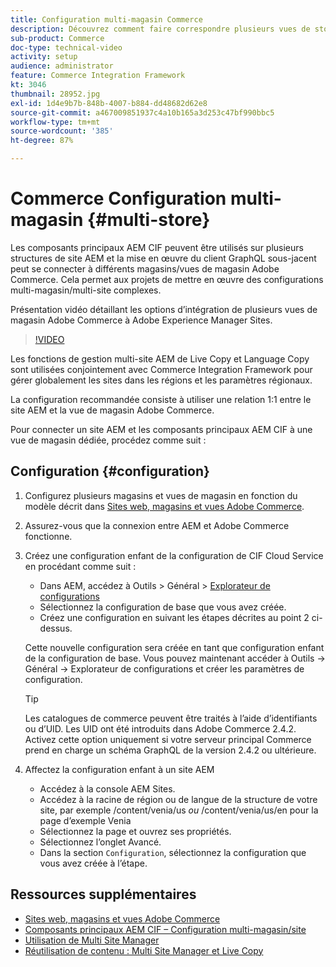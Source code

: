 ```yaml
---
title: Configuration multi-magasin Commerce
description: Découvrez comment faire correspondre plusieurs vues de stockage d’Adobe Commerce vers AEM. Cela permet aux projets de prendre en charge des cas d’utilisation à plusieurs clients et multilingues.
sub-product: Commerce
doc-type: technical-video
activity: setup
audience: administrator
feature: Commerce Integration Framework
kt: 3046
thumbnail: 28952.jpg
exl-id: 1d4e9b7b-848b-4007-b884-dd48682d62e8
source-git-commit: a467009851937c4a10b165a3d253c47bf990bbc5
workflow-type: tm+mt
source-wordcount: '385'
ht-degree: 87%

---
```


# Commerce  Configuration multi-magasin {#multi-store}

Les composants principaux AEM CIF peuvent être utilisés sur plusieurs structures de site AEM et la mise en œuvre du client GraphQL sous-jacent peut se connecter à différents magasins/vues de magasin Adobe Commerce. Cela permet aux projets de mettre en œuvre des configurations multi-magasin/multi-site complexes.

Présentation vidéo détaillant les options d’intégration de plusieurs vues de magasin Adobe Commerce à Adobe Experience Manager Sites.

>[!VIDEO](https://video.tv.adobe.com/v/28952/?quality=12)

Les fonctions de gestion multi-site AEM de Live Copy et Language Copy sont utilisées conjointement avec Commerce Integration Framework pour gérer globalement les sites dans les régions et les paramètres régionaux.

La configuration recommandée consiste à utiliser une relation 1:1 entre le site AEM et la vue de magasin Adobe Commerce.

Pour connecter un site AEM et les composants principaux AEM CIF à une vue de magasin dédiée, procédez comme suit :

## Configuration {#configuration}

1. Configurez plusieurs magasins et vues de magasin en fonction du modèle décrit dans [Sites web, magasins et vues Adobe Commerce](https://docs.magento.com/m2/ce/user_guide/stores/websites-stores-views.html).

2. Assurez-vous que la connexion entre AEM et Adobe Commerce fonctionne.

3. Créez une configuration enfant de la configuration de CIF Cloud Service en procédant comme suit :

   * Dans AEM, accédez à Outils > Général > [Explorateur de configurations](/help/sites-administering/configurations.md#using-configuration-browser)
   * Sélectionnez la configuration de base que vous avez créée.
   * Créez une configuration en suivant les étapes décrites au point 2 ci-dessus.

   Cette nouvelle configuration sera créée en tant que configuration enfant de la configuration de base. Vous pouvez maintenant accéder à Outils -> Général -> Explorateur de configurations et créer les paramètres de configuration.

   >[!TIP]
   >
   > Les catalogues de commerce peuvent être traités à l’aide d’identifiants ou d’UID. Les UID ont été introduits dans Adobe Commerce 2.4.2. Activez cette option uniquement si votre serveur principal Commerce prend en charge un schéma GraphQL de la version 2.4.2 ou ultérieure.

4. Affectez la configuration enfant à un site AEM

   * Accédez à la console AEM Sites.
   * Accédez à la racine de région ou de langue de la structure de votre site, par exemple /content/venia/us _ou_ /content/venia/us/en pour la page d’exemple Venia
   * Sélectionnez la page et ouvrez ses propriétés.
   * Sélectionnez l’onglet Avancé.
   * Dans la section `Configuration`, sélectionnez la configuration que vous avez créée à l’étape.

## Ressources supplémentaires

* [Sites web, magasins et vues Adobe Commerce](https://docs.magento.com/m2/ce/user_guide/stores/websites-stores-views.html)
* [Composants principaux AEM CIF – Configuration multi-magasin/site](https://github.com/adobe/aem-core-cif-components/wiki/configuration#multi-store--site-configuration)
* [Utilisation de Multi Site Manager](https://experienceleague.adobe.com/docs/experience-manager-learn/sites/translation/multi-site-manager-feature-video-use.html?lang=fr)
* [Réutilisation de contenu : Multi Site Manager et Live Copy](/help/sites-administering/msm.md)
